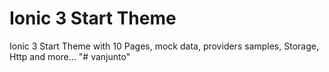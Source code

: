 # Ionic 3 Start Theme

Ionic 3 Start Theme with 10 Pages, mock data, providers samples, Storage, Http and more...
"# vanjunto" 
